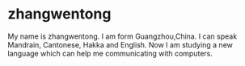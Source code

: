 # zhangwentong
My name is zhangwentong. I am form Guangzhou,China. I can speak Mandrain, Cantonese, Hakka and English. Now I am studying a new language which can help me communicating with computers. 
